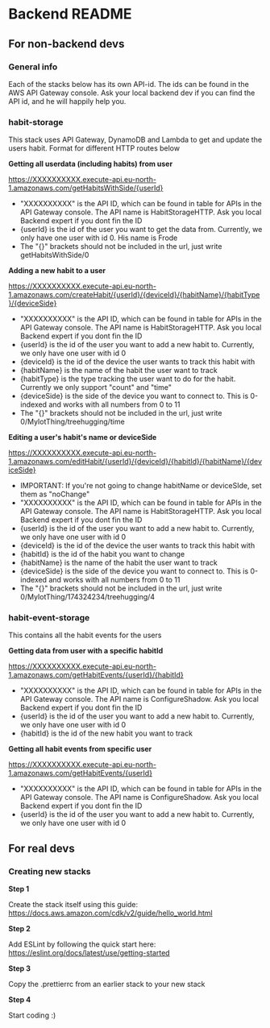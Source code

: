 # Backend README

## For non-backend devs

### General info

Each of the stacks below has its own API-id. The ids can be found in the AWS API Gateway console. Ask your local backend dev if you can find the API id, and he will happily help you.

### habit-storage

This stack uses API Gateway, DynamoDB and Lambda to get and update the users habit. Format for different HTTP routes below

**Getting all userdata (including habits) from user**

https://XXXXXXXXXX.execute-api.eu-north-1.amazonaws.com/getHabitsWithSide/{userId}

- "XXXXXXXXXX" is the API ID, which can be found in table for APIs in the API Gateway console. The API name is HabitStorageHTTP. Ask you local Backend expert if you dont fin the ID
- {userId} is the id of the user you want to get the data from. Currently, we only have one user with id 0. His name is Frode
- The "{}" brackets should not be included in the url, just write getHabitsWithSide/0

**Adding a new habit to a user**

https://XXXXXXXXXX.execute-api.eu-north-1.amazonaws.com/createHabit/{userId}/{deviceId}/{habitName}/{habitType}/{deviceSide}

- "XXXXXXXXXX" is the API ID, which can be found in table for APIs in the API Gateway console. The API name is HabitStorageHTTP. Ask you local Backend expert if you dont fin the ID
- {userId} is the id of the user you want to add a new habit to. Currently, we only have one user with id 0
- {deviceId} is the id of the device the user wants to track this habit with
- {habitName} is the name of the habit the user want to track
- {habitType} is the type tracking the user want to do for the habit. Currently we only support "count" and "time"
- {deviceSide} is the side of the device you want to connect to. This is 0-indexed and works with all numbers from 0 to 11
- The "{}" brackets should not be included in the url, just write 0/MyIotThing/treehugging/time

**Editing a user's habit's name or deviceSide**

https://XXXXXXXXXX.execute-api.eu-north-1.amazonaws.com/editHabit/{userId}/{deviceId}/{habitId}/{habitName}/{deviceSide}

- IMPORTANT: If you're not going to change habitName or deviceSIde, set them as "noChange"
- "XXXXXXXXXX" is the API ID, which can be found in table for APIs in the API Gateway console. The API name is HabitStorageHTTP. Ask you local Backend expert if you dont fin the ID
- {userId} is the id of the user you want to add a new habit to. Currently, we only have one user with id 0
- {deviceId} is the id of the device the user wants to track this habit with
- {habitId} is the id of the habit you want to change
- {habitName} is the name of the habit the user want to track
- {deviceSide} is the side of the device you want to connect to. This is 0-indexed and works with all numbers from 0 to 11
- The "{}" brackets should not be included in the url, just write 0/MyIotThing/174324234/treehugging/4

### habit-event-storage

This contains all the habit events for the users

**Getting data from user with a specific habitId**

https://XXXXXXXXXX.execute-api.eu-north-1.amazonaws.com/getHabitEvents/{userId}/{habitId}

- "XXXXXXXXXX" is the API ID, which can be found in table for APIs in the API Gateway console. The API name is ConfigureShadow. Ask you local Backend expert if you dont fin the ID
- {userId} is the id of the user you want to add a new habit to. Currently, we only have one user with id 0
- {habitId} is the id of the new habit you want to track

**Getting all habit events from specific user**

https://XXXXXXXXXX.execute-api.eu-north-1.amazonaws.com/getHabitEvents/{userId}

- "XXXXXXXXXX" is the API ID, which can be found in table for APIs in the API Gateway console. The API name is ConfigureShadow. Ask you local Backend expert if you dont fin the ID
- {userId} is the id of the user you want to add a new habit to. Currently, we only have one user with id 0

## For real devs

### Creating new stacks

**Step 1**

Create the stack itself using this guide: https://docs.aws.amazon.com/cdk/v2/guide/hello_world.html

**Step 2**

Add ESLint by following the quick start here: https://eslint.org/docs/latest/use/getting-started

**Step 3**

Copy the .prettierrc from an earlier stack to your new stack

**Step 4**

Start coding :)
